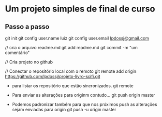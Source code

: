 # Um projeto simples de final de curso

## Passo a passo
git init
git config user.name luiz
git config user.email lpdossj@gmail.com

// cria o arquivo readme.md
git add readme.md
git commit -m "um comentário"

// Cria projeto no github

// Conectar o repositório local com o remoto
git remote add origin https://github.com/lpdossj/projeto-livro-scifi.git

- para listar os repositório que estão sincronizados.
git remote 

- Para enviar as alterações para originm contudo...
git push origin master

- Podemos padronizar também para que nos próximos push as alterações sejam enviadas para origin 
git push -u origin master